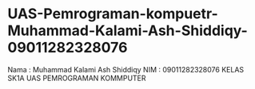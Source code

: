 # UAS-Pemrograman-kompuetr-Muhammad-Kalami-Ash-Shiddiqy-09011282328076
Nama : Muhammad Kalami Ash Shiddiqy NIM : 09011282328076 KELAS SK1A UAS PEMROGRAMAN KOMMPUTER
